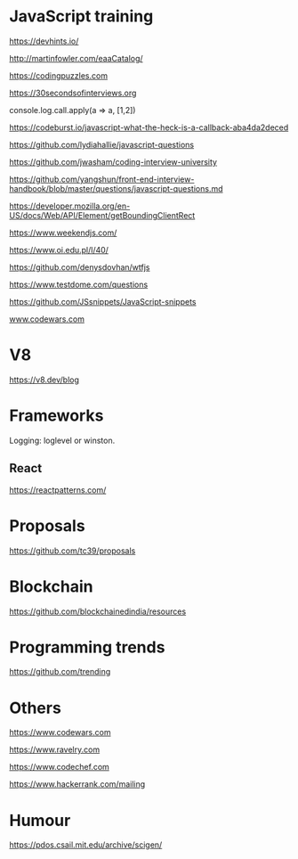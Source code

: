 # JavaScript training

https://devhints.io/

http://martinfowler.com/eaaCatalog/

https://codingpuzzles.com

https://30secondsofinterviews.org

console.log.call.apply(a => a, [1,2])

https://codeburst.io/javascript-what-the-heck-is-a-callback-aba4da2deced

https://github.com/lydiahallie/javascript-questions

https://github.com/jwasham/coding-interview-university

https://github.com/yangshun/front-end-interview-handbook/blob/master/questions/javascript-questions.md

https://developer.mozilla.org/en-US/docs/Web/API/Element/getBoundingClientRect

https://www.weekendjs.com/

https://www.oi.edu.pl/l/40/

https://github.com/denysdovhan/wtfjs

https://www.testdome.com/questions

https://github.com/JSsnippets/JavaScript-snippets

www.codewars.com

# V8

https://v8.dev/blog


# Frameworks

 Logging: loglevel or winston. 


## React

https://reactpatterns.com/


# Proposals

https://github.com/tc39/proposals


# Blockchain

https://github.com/blockchainedindia/resources


# Programming trends

https://github.com/trending


# Others

https://www.codewars.com

https://www.ravelry.com

https://www.codechef.com

https://www.hackerrank.com/mailing

# Humour

https://pdos.csail.mit.edu/archive/scigen/


